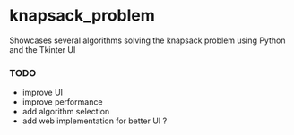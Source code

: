 # knapsack_problem
Showcases several algorithms solving the knapsack problem using Python and the Tkinter UI

### TODO
- improve UI
- improve performance
- add algorithm selection
- add web implementation for better UI ?
